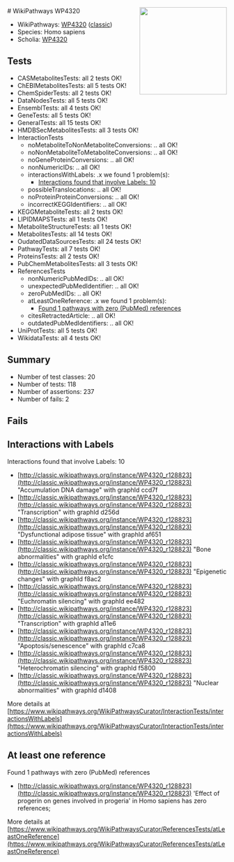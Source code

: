 <img style="float: right; width: 200px" src="https://upload.wikimedia.org/wikipedia/commons/thumb/8/83/Wplogo_with_text_500.png/640px-Wplogo_with_text_500.png" />
# WikiPathways WP4320

* WikiPathways: [WP4320](https://wikipathways.org/pathways/WP4320) ([classic](https://classic.wikipathways.org/instance/WP4320))
* Species: Homo sapiens
* Scholia: [WP4320](https://scholia.toolforge.org/wikipathways/WP4320)
## Tests
* CASMetabolitesTests: all 2 tests OK!
* ChEBIMetabolitesTests: all 5 tests OK!
* ChemSpiderTests: all 2 tests OK!
* DataNodesTests: all 5 tests OK!
* EnsemblTests: all 4 tests OK!
* GeneTests: all 5 tests OK!
* GeneralTests: all 15 tests OK!
* HMDBSecMetabolitesTests: all 3 tests OK!
* InteractionTests
    * noMetaboliteToNonMetaboliteConversions: .. all OK!
    * noNonMetaboliteToMetaboliteConversions: .. all OK!
    * noGeneProteinConversions: .. all OK!
    * nonNumericIDs: .. all OK!
    * interactionsWithLabels: .x we found 1 problem(s):
        * [Interactions found that involve Labels: 10](#fe97a8b8)
    * possibleTranslocations: .. all OK!
    * noProteinProteinConversions: .. all OK!
    * incorrectKEGGIdentifiers: .. all OK!
* KEGGMetaboliteTests: all 2 tests OK!
* LIPIDMAPSTests: all 1 tests OK!
* MetaboliteStructureTests: all 1 tests OK!
* MetabolitesTests: all 14 tests OK!
* OudatedDataSourcesTests: all 24 tests OK!
* PathwayTests: all 7 tests OK!
* ProteinsTests: all 2 tests OK!
* PubChemMetabolitesTests: all 3 tests OK!
* ReferencesTests
    * nonNumericPubMedIDs: .. all OK!
    * unexpectedPubMedIdentifier: .. all OK!
    * zeroPubMedIDs: .. all OK!
    * atLeastOneReference: .x we found 1 problem(s):
        * [Found 1 pathways with zero (PubMed) references](#d0a459f0)
    * citesRetractedArticle: .. all OK!
    * outdatedPubMedIdentifiers: .. all OK!
* UniProtTests: all 5 tests OK!
* WikidataTests: all 4 tests OK!


## Summary

* Number of test classes: 20
* Number of tests: 118
* Number of assertions: 237
* Number of fails: 2

## Fails

<a name="fe97a8b8" />

## Interactions with Labels

Interactions found that involve Labels: 10

* [http://classic.wikipathways.org/instance/WP4320_r128823](http://classic.wikipathways.org/instance/WP4320_r128823) "Accumulation DNA damage" with graphId ccd7f
* [http://classic.wikipathways.org/instance/WP4320_r128823](http://classic.wikipathways.org/instance/WP4320_r128823) "Transcription" with graphId d256d
* [http://classic.wikipathways.org/instance/WP4320_r128823](http://classic.wikipathways.org/instance/WP4320_r128823) "Dysfunctional adipose tissue" with graphId af651
* [http://classic.wikipathways.org/instance/WP4320_r128823](http://classic.wikipathways.org/instance/WP4320_r128823) "Bone abnormalities" with graphId e1cfc
* [http://classic.wikipathways.org/instance/WP4320_r128823](http://classic.wikipathways.org/instance/WP4320_r128823) "Epigenetic changes" with graphId f8ac2
* [http://classic.wikipathways.org/instance/WP4320_r128823](http://classic.wikipathways.org/instance/WP4320_r128823) "Euchromatin silencing" with graphId ee482
* [http://classic.wikipathways.org/instance/WP4320_r128823](http://classic.wikipathways.org/instance/WP4320_r128823) "Transcription" with graphId a11e6
* [http://classic.wikipathways.org/instance/WP4320_r128823](http://classic.wikipathways.org/instance/WP4320_r128823) "Apoptosis/senescence" with graphId c7ca8
* [http://classic.wikipathways.org/instance/WP4320_r128823](http://classic.wikipathways.org/instance/WP4320_r128823) "Heterochromatin silencing" with graphId f5800
* [http://classic.wikipathways.org/instance/WP4320_r128823](http://classic.wikipathways.org/instance/WP4320_r128823) "Nuclear abnormalities" with graphId d1408


More details at [https://www.wikipathways.org/WikiPathwaysCurator/InteractionTests/interactionsWithLabels](https://www.wikipathways.org/WikiPathwaysCurator/InteractionTests/interactionsWithLabels)

<a name="d0a459f0" />

## At least one reference

Found 1 pathways with zero (PubMed) references

* [http://classic.wikipathways.org/instance/WP4320_r128823](http://classic.wikipathways.org/instance/WP4320_r128823) 'Effect of progerin on genes involved in progeria' in Homo sapiens has zero references; 


More details at [https://www.wikipathways.org/WikiPathwaysCurator/ReferencesTests/atLeastOneReference](https://www.wikipathways.org/WikiPathwaysCurator/ReferencesTests/atLeastOneReference)

